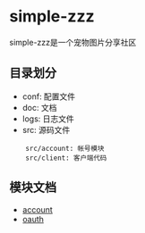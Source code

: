 # simple-zzz
simple-zzz是一个宠物图片分享社区

## 目录划分
* conf: 配置文件
* doc: 文档
* logs: 日志文件
* src: 源码文件  
```
    src/account: 帐号模块  
    src/client: 客户端代码
```

## 模块文档
* [account](https://github.com/shasharoman/simple-zzz/blob/master/doc/account.md#帐号相关接口说明)
* [oauth](https://github.com/shasharoman/simple-zzz/blob/master/doc/oauth.md#oauth相关接口说明)